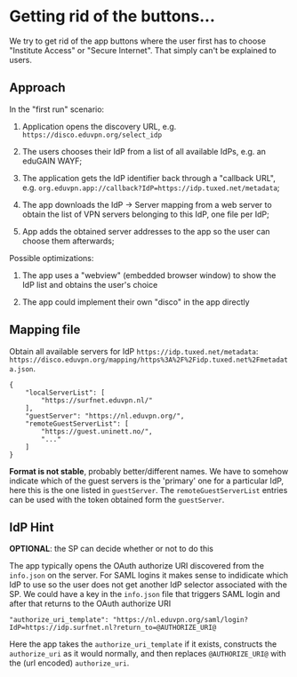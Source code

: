 # Getting rid of the buttons...

We try to get rid of the app buttons where the user first has to choose 
"Institute Access" or "Secure Internet". That simply can't be explained to 
users.

## Approach

In the "first run" scenario:

1. Application opens the discovery URL, e.g. 
   `https://disco.eduvpn.org/select_idp`

2. The users chooses their IdP from a list of all available IdPs, e.g. an 
   eduGAIN WAYF;

3. The application gets the IdP identifier back through a "callback URL", e.g.
   `org.eduvpn.app://callback?IdP=https://idp.tuxed.net/metadata`;

4. The app downloads the IdP -> Server mapping from a web server to obtain the
   list of VPN servers belonging to this IdP, one file per IdP;

5. App adds the obtained server addresses to the app so the user can choose
   them afterwards;

Possible optimizations:

1. The app uses a "webview" (embedded browser window) to show the IdP list and
   obtains the user's choice

2. The app could implement their own "disco" in the app directly

## Mapping file

Obtain all available servers for IdP `https://idp.tuxed.net/metadata`: 
`https://disco.eduvpn.org/mapping/https%3A%2F%2Fidp.tuxed.net%2Fmetadata.json`.

    {
        "localServerList": [
            "https://surfnet.eduvpn.nl/"
        ],
        "guestServer": "https://nl.eduvpn.org/",
        "remoteGuestServerList": [
            "https://guest.uninett.no/",
            "..."
        ]
    }

**Format is not stable**, probably better/different names. We have to somehow 
indicate which of the guest servers is the 'primary' one for a particular IdP,
here this is the one listed in `guestServer`. The `remoteGuestServerList`
entries can be used with the token obtained form the `guestServer`.

## IdP Hint

**OPTIONAL**: the SP can decide whether or not to do this

The app typically opens the OAuth authorize URI discovered from the `info.json` 
on the server. For SAML logins it makes sense to indidicate which IdP to use
so the user does not get another IdP selector associated with the SP. We could
have a key in the `info.json` file that triggers SAML login and after that 
returns to the OAuth authorize URI

    "authorize_uri_template": "https://nl.eduvpn.org/saml/login?IdP=https://idp.surfnet.nl?return_to=@AUTHORIZE_URI@

Here the app takes the `authorize_uri_template` if it exists, constructs the 
`authorize_uri` as it would normally, and then replaces `@AUTHORIZE_URI@` with
the (url encoded) `authorize_uri`.
